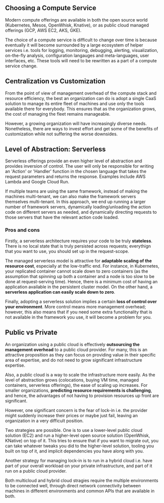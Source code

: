 ## Choosing a Compute Service

Modern compute offerings are available in both the open source world (Kubernetes, Mesos, OpenWhisk, Knative), or as public cloud managed offerings (GCP, AWS EC2, AKS, GKE).

The choice of a compute service is difficult to change over time is because eventually it will become surrounded by a large ecosystem of helper services i.e. tools for logging, monitoring, debugging, alerting, visualization, on-the-fly analysis, configuration langauges and meta-languages, user interfaces, etc. These tools will need to be rewritten as a part of a compute service change.

## Centralization vs Customization

From the point of view of management overhead of the compute stack and resource efficiency, the best an organization can do is adopt a single CaaS solution to manage its entire fleet of machines and use only the tools available there for everybody. This ensures that as the organization grows, the cost of managing the fleet remains manageable.

However, a growing organization will have increasingly diverse needs. Nonetheless, there are ways to invest effort and get some of the benefits of customization while not suffering the worse downsides.

## Level of Abstraction: Serverless

Serverless offerings provide an even higher level of abstraction and provides inversion of control. The user will only be responsible for writing an 'Action' or 'Handler' function in the chosen language that takes the request parameters and returns the response. Examples include AWS Lambda and Google Cloud Run.

If multiple teams are using the same framework, instead of making the machines multi-tenant, we can also make the framework servers themselves multi-tenant. In this approach, we end up running a larger number of framework servers, dynamically loading/unloading the action code on different servers as needed, and dynamically directing requests to those servers that have the relevant action code loaded.

### Pros and cons

Firstly, a serverless architecture requires your code to be truly **stateless**. There is no local state that is truly persisted across requests; everythign that you want to use, you should set up in the request-scope.

The managed serverless model is attractive for **adaptable scaling of the resource cost**, especially at the low-traffic end. For instance, in Kubernetes, your replicated container cannot scale down to zero containers (as the assumption that spinning up both a container and a node is too slow to be done at request-serving time). Hence, there is a minimum cost of having an application available in the persistent cluster model. On the other hand, a **serverless application can easily scale down to zero**.

Finally, adopting a serverless solution implies a certain **loss of control over your environment**. More control means more management overhead; however, this also means that if you need some extra functionality that is not available in the framework you use, it will become a problem for you.

## Public vs Private

An organization using a public cloud is effectively **outsourcing the management overhead** to a public cloud provider. For many, this is an attractive proposition as they can focus on providing value in their specific area of expertise, and do not need to grow significant infrastructure expertise.

Also, a public cloud is a way to scale the infrastructure more easily. As the level of abstraction grows (colocations, buying VM time, managed containers, serverless offerings), the ease of scaling up increases. For smaller organizations, **predicting resource requirements is challenging**, and hence, the advantages of not having to provision resources up front are significant.

However, one significant concern is the fear of lock-in i.e. the provider might suddenly increase their prices or maybe just fail, leaving an organization in a very difficult position.

Two strategies are possible. One is to use a lower-level public cloud solution (EC2) and run a higher-level open source solution (OpenWhisk, KNative) on top of it. This tries to ensure that if you want to migrate out, you can take whatever tweaks you did to the higher-level solution, tooling you built on top of it, and implicit dependencies you have along with you.

Another strategy for managing lock-in is to run in a hybrid cloud i.e. have part of your overall workload on your private infrastructure, and part of it run on a public cloud provider.

Both multicloud and hybrid cloud stragies require the multiple environments to be connected well, through direct network connectivity between machines in different environments and common APIs that are available in both.
